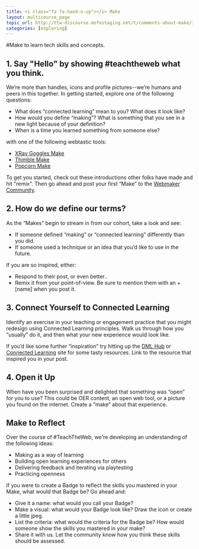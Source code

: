 ```yaml
---
title: <i class="fa fa-hand-o-up"></i> Make
layout: multicourse_page
topic_url: http://ttw-discourse.mofostaging.net/t/comments-about-make/13
categories: [exploring]
---
```


<link rel="stylesheet" type="text/css" href="https://s3.amazonaws.com/cadecairos/gallery/stylesheets/makeGallery.css">
<script src="https://s3.amazonaws.com/cadecairos/gallery/make-api.js"></script>
<script src="https://s3.amazonaws.com/cadecairos/gallery/makeGallery.js"></script>

#Make to learn tech skills and concepts.

## 1. Say "Hello" by showing #teachtheweb what you think.

We’re more than handles, icons and profile pictures--we’re humans and peers in this together. In getting started, explore one of the following questions:

* What does “connected learning” mean to you? What does it look like?
* How would you define “making”? What is something that you see in a new light because of your definition?
* When is a time you learned something from someone else?

with one of the following webtastic tools:

* [XRay Goggles Make](https://goggles.webmaker.org/)
* [Thimble Make](https://thimble.webmaker.org/en-US)
* [Popcorn Make](https://popcorn.webmaker.org/en-US)

To get you started, check out these introductions other folks have made and hit "remix". Then go ahead and post your first “Make” to the [Webmaker Community](http://discourse.webmakerprototypes.org/). 

<div class="make-gallery"></div>
<script type="text/javascript">
			var gallery = new MakeGallery(
			{
				tagPrefix: "exploringmake1",
				limit: 3
			},
			".make-gallery",
			{
			apiURL: "https://makeapi.webmaker.org",
			});
</script>

## 2. How do *we* define our terms?

As the “Makes” begin to stream in from our cohort, take a look and see:

* If someone defined “making” or “connected learning” differently than you did. 
* If someone used a technique or an idea that you’d like to use in the future. 

If you are so inspired, either:

* Respond to their post, or even better.. 
* Remix it from your point-of-view. Be sure to mention them with an +[name] when you post it.

## 3. Connect Yourself to Connected Learning

Identify an exercise in your teaching or engagement practice that you might redesign using Connected Learning principles. Walk us through how you “usually” do it, and then what your new experience would look like. 

If you’d like some further “inspiration” try hitting up the [DML Hub](http://dmlhub.net/research) or [Connected Learning](http://connectedlearning.tv/) site for some tasty resources. Link to the resource that inspired you in your post.

## 4. Open it Up

When have you been surprised and delighted that something was “open” for you to use? This could be OER content, an open web tool, or a picture you found on the internet. Create a “make” about that experience.

## Make to Reflect

Over the course of #TeachTheWeb, we're developing an understanding of the following ideas:

- Making as a way of learning
- Building open learning experiences for others 
- Delivering feedback and iterating via playtesting
- Practicing openness 

If you were to create a Badge to reflect the skills you mastered in your Make, what would that Badge be? Go ahead and:

- Give it a name: what would you call your Badge?
- Make a visual: what would your Badge look like? Draw the icon or create a little jpeg. 
- List the criteria: what would the criteria for the Badge be? How would someone show the skills you mastered in your make?
- Share it with us. Let the community know how you think these skills should be assessed.
